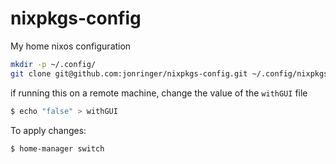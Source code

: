 # nixpkgs-config

My home nixos configuration

```bash
mkdir -p ~/.config/
git clone git@github.com:jonringer/nixpkgs-config.git ~/.config/nixpkgs
```

if running this on a remote machine, change the value of the `withGUI` file
```bash
$ echo "false" > withGUI
```

To apply changes:
```bash
$ home-manager switch
```
